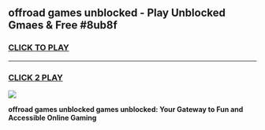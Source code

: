 
## offroad games unblocked - Play Unblocked Gmaes & Free #8ub8f
<h3>
<a href="https://premium.freeplayer.one?title=offroad_games_unblocked&ref=01M">CLICK TO PLAY</a></h3>
<hr>

<h3>
<a href="https://premium.freeplayer.one?title=offroad_games_unblocked&ref=01M">CLICK 2 PLAY</a>
  
</h3>

<a href="https://premium.freeplayer.one?title=offroad_games_unblocked&ref=01M"><img src="https://clearcache.store/games.png"></a>


**offroad games unblocked games unblocked: Your Gateway to Fun and Accessible Online Gaming**
